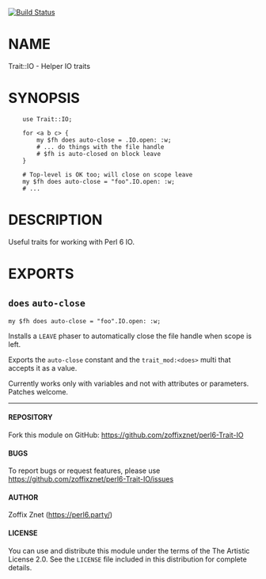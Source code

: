[![Build Status](https://travis-ci.org/zoffixznet/perl6-Trait-IO.svg)](https://travis-ci.org/zoffixznet/perl6-Trait-IO)

# NAME

Trait::IO - Helper IO traits

# SYNOPSIS

```perl6
    use Trait::IO;

    for <a b c> {
        my $fh does auto-close = .IO.open: :w;
        # ... do things with the file handle
        # $fh is auto-closed on block leave
    }
    
    # Top-level is OK too; will close on scope leave
    my $fh does auto-close = "foo".IO.open: :w;
    # ...
```

# DESCRIPTION

Useful traits for working with Perl 6 IO.

# EXPORTS

## `does` `auto-close`

    my $fh does auto-close = "foo".IO.open: :w;

Installs a `LEAVE` phaser to automatically close the file handle when scope
is left.

Exports the `auto-close` constant and the `trait_mod:<does>` multi that
accepts it as a value.

Currently works only with variables and not with attributes or parameters.
Patches welcome.

----

#### REPOSITORY

Fork this module on GitHub:
https://github.com/zoffixznet/perl6-Trait-IO

#### BUGS

To report bugs or request features, please use
https://github.com/zoffixznet/perl6-Trait-IO/issues

#### AUTHOR

Zoffix Znet (https://perl6.party/)

#### LICENSE

You can use and distribute this module under the terms of the
The Artistic License 2.0. See the `LICENSE` file included in this
distribution for complete details.
